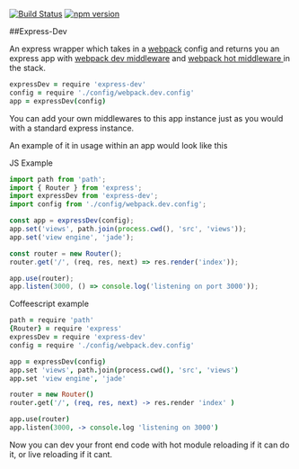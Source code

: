 [![Build Status](https://api.travis-ci.org/madole/express-dev.svg)](https://api.travis-ci.org/madole/express-dev.svg) 
[![npm version](https://badge.fury.io/js/express-dev.svg)](http://badge.fury.io/js/express-dev)

##Express-Dev

An express wrapper which takes in a [webpack](https://webpack.github.io/) config and returns you an express app with [webpack dev middleware](https://github.com/webpack/webpack-dev-middleware) and [webpack hot middleware ](https://github.com/glenjamin/webpack-hot-middleware) in the stack. 

```coffeescript
expressDev = require 'express-dev'
config = require './config/webpack.dev.config'
app = expressDev(config)
```

You can add your own middlewares to this app instance just as you would with a standard express instance.

An example of it in usage within an app would look like this 

JS Example
```javascript
import path from 'path';
import { Router } from 'express';
import expressDev from 'express-dev';
import config from './config/webpack.dev.config';

const app = expressDev(config);
app.set('views', path.join(process.cwd(), 'src', 'views'));
app.set('view engine', 'jade');

const router = new Router();
router.get('/', (req, res, next) => res.render('index'));

app.use(router);
app.listen(3000, () => console.log('listening on port 3000'));
```

Coffeescript example
```coffeescript
path = require 'path'
{Router} = require 'express' 
expressDev = require 'express-dev'
config = require './config/webpack.dev.config'

app = expressDev(config)
app.set 'views', path.join(process.cwd(), 'src', 'views')
app.set 'view engine', 'jade'

router = new Router()
router.get('/', (req, res, next) -> res.render 'index' )

app.use(router)
app.listen(3000, -> console.log 'listening on 3000')
```


Now you can dev your front end code with hot module reloading if it can do it, or live reloading if it cant. 



